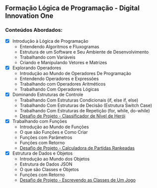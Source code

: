 ## Formação Lógica de Programação - Digital Innovation One

### Conteúdos Abordados:
- [x] Introdução à Lógica de Programação
    - Entendendo Algoritmos e Fluxogramas
    - Estrutura de um Software e Seu Ambiente de Desenvolvimento
    - Trabalhando com Variáveis
    - Criando e Manipulando Vetores e Matrizes
- [x] Explorando Operadores
    - Introdução ao Mundo de Operadores De Programação
    - Entendendo Operadores e Expressões
    - Trabalhando com Operadores Aritméticos
    - Trabalhando Com Operadores Lógicas
- [x] Dominando Estruturas de Controle
    - Trabalhando Com Estruturas Condicionais (if, else if, else)
    - Trabalhando Com Estruturas de Decisão (Estrutura Switch Case)
    - Trabalhando Com Estruturas de Repetição (for, while, do-while)
    - [Desafio de Projeto - Classificador de Nível de Herói](https://github.com/KayllaneGPina/formacao-logica-programacao/tree/main/Desafio%201)
- [x] Trabalhando com Funções
    - Introdução ao Mundo de Funções
    - O que são Funções e Como Criar
    - Funções com Parâmetros
    - Funções com Retorno
    - [Desafio de Projeto - Calculadora de Partidas Rankeadas](https://github.com/KayllaneGPina/formacao-logica-programacao/tree/main/Desafio%202)
- [x] Estrutura de Dados e Objetos
    - Introdução ao Mundo dos Objetos
    - Estrutura de Dados JSON
    - O que são Classes e Objetos
    - Funções com Retorno
    - [Desafio de Projeto - Escrevendo as Classes de Um Jogo](https://github.com/KayllaneGPina/formacao-logica-programacao/tree/main/Desafio%203)